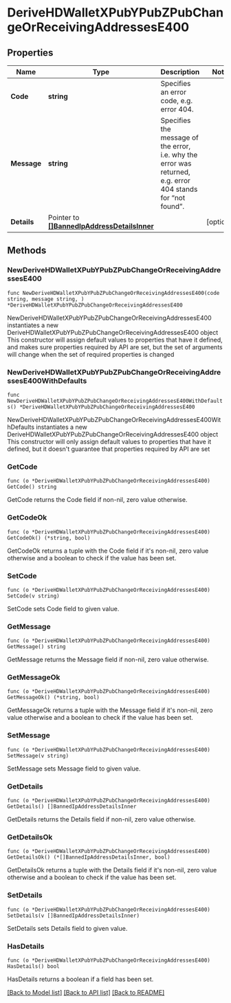 # DeriveHDWalletXPubYPubZPubChangeOrReceivingAddressesE400

## Properties

Name | Type | Description | Notes
------------ | ------------- | ------------- | -------------
**Code** | **string** | Specifies an error code, e.g. error 404. | 
**Message** | **string** | Specifies the message of the error, i.e. why the error was returned, e.g. error 404 stands for “not found”. | 
**Details** | Pointer to [**[]BannedIpAddressDetailsInner**](BannedIpAddressDetailsInner.md) |  | [optional] 

## Methods

### NewDeriveHDWalletXPubYPubZPubChangeOrReceivingAddressesE400

`func NewDeriveHDWalletXPubYPubZPubChangeOrReceivingAddressesE400(code string, message string, ) *DeriveHDWalletXPubYPubZPubChangeOrReceivingAddressesE400`

NewDeriveHDWalletXPubYPubZPubChangeOrReceivingAddressesE400 instantiates a new DeriveHDWalletXPubYPubZPubChangeOrReceivingAddressesE400 object
This constructor will assign default values to properties that have it defined,
and makes sure properties required by API are set, but the set of arguments
will change when the set of required properties is changed

### NewDeriveHDWalletXPubYPubZPubChangeOrReceivingAddressesE400WithDefaults

`func NewDeriveHDWalletXPubYPubZPubChangeOrReceivingAddressesE400WithDefaults() *DeriveHDWalletXPubYPubZPubChangeOrReceivingAddressesE400`

NewDeriveHDWalletXPubYPubZPubChangeOrReceivingAddressesE400WithDefaults instantiates a new DeriveHDWalletXPubYPubZPubChangeOrReceivingAddressesE400 object
This constructor will only assign default values to properties that have it defined,
but it doesn't guarantee that properties required by API are set

### GetCode

`func (o *DeriveHDWalletXPubYPubZPubChangeOrReceivingAddressesE400) GetCode() string`

GetCode returns the Code field if non-nil, zero value otherwise.

### GetCodeOk

`func (o *DeriveHDWalletXPubYPubZPubChangeOrReceivingAddressesE400) GetCodeOk() (*string, bool)`

GetCodeOk returns a tuple with the Code field if it's non-nil, zero value otherwise
and a boolean to check if the value has been set.

### SetCode

`func (o *DeriveHDWalletXPubYPubZPubChangeOrReceivingAddressesE400) SetCode(v string)`

SetCode sets Code field to given value.


### GetMessage

`func (o *DeriveHDWalletXPubYPubZPubChangeOrReceivingAddressesE400) GetMessage() string`

GetMessage returns the Message field if non-nil, zero value otherwise.

### GetMessageOk

`func (o *DeriveHDWalletXPubYPubZPubChangeOrReceivingAddressesE400) GetMessageOk() (*string, bool)`

GetMessageOk returns a tuple with the Message field if it's non-nil, zero value otherwise
and a boolean to check if the value has been set.

### SetMessage

`func (o *DeriveHDWalletXPubYPubZPubChangeOrReceivingAddressesE400) SetMessage(v string)`

SetMessage sets Message field to given value.


### GetDetails

`func (o *DeriveHDWalletXPubYPubZPubChangeOrReceivingAddressesE400) GetDetails() []BannedIpAddressDetailsInner`

GetDetails returns the Details field if non-nil, zero value otherwise.

### GetDetailsOk

`func (o *DeriveHDWalletXPubYPubZPubChangeOrReceivingAddressesE400) GetDetailsOk() (*[]BannedIpAddressDetailsInner, bool)`

GetDetailsOk returns a tuple with the Details field if it's non-nil, zero value otherwise
and a boolean to check if the value has been set.

### SetDetails

`func (o *DeriveHDWalletXPubYPubZPubChangeOrReceivingAddressesE400) SetDetails(v []BannedIpAddressDetailsInner)`

SetDetails sets Details field to given value.

### HasDetails

`func (o *DeriveHDWalletXPubYPubZPubChangeOrReceivingAddressesE400) HasDetails() bool`

HasDetails returns a boolean if a field has been set.


[[Back to Model list]](../README.md#documentation-for-models) [[Back to API list]](../README.md#documentation-for-api-endpoints) [[Back to README]](../README.md)


